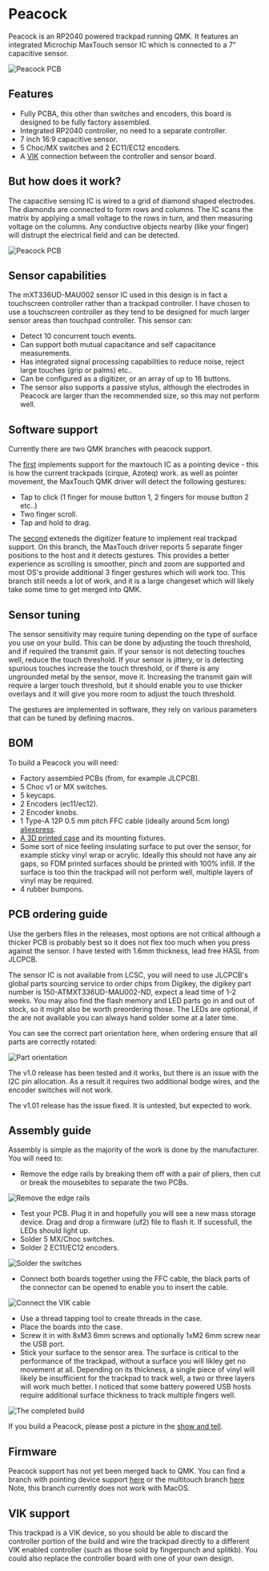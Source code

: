 # Peacock

Peacock is an RP2040 powered trackpad running QMK. It features an integrated Microchip MaxTouch sensor IC which is
connected to a 7" capacitive sensor.

![Peacock PCB](images/peacock.jpg)

## Features
- Fully PCBA, this other than switches and encoders, this board is designed to be fully factory assembled.
- Integrated RP2040 controller, no need to a separate controller.
- 7 inch 16:9 capacitive sensor.
- 5 Choc/MX switches and 2 EC11/EC12 encoders.
- A [VIK](https://github.com/sadekbaroudi/vik) connection between the controller and sensor board.

## But how does it work?
The capacitive sensing IC is wired to a grid of diamond shaped electrodes. The diamonds are connected to form rows and columns. The IC scans the matrix by
applying a small voltage to the rows in turn, and then measuring voltage on the columns. Any conductive objects nearby (like your finger) will distrupt the
electrical field and can be detected.

![Peacock PCB](images/trackpad-sensor.png)

## Sensor capabilities
The mXT336UD-MAU002 sensor IC used in this design is in fact a touchscreen controller rather than a trackpad controller. I have chosen to use a touchscreen
controller as they tend to be designed for much larger sensor areas than touchpad controller. This sensor can:
- Detect 10 concurrent touch events.
- Can support both mutual capacitance and self capacitance measurements.
- Has integrated signal processing capabilities to reduce noise, reject large touches (grip or palms) etc..
- Can be configured as a digitizer, or an array of up to 16 buttons.
- The sensor also supports a passive stylus, although the electrodes in Peacock are larger than the recommended size, so this may not perform well.

## Software support
Currently there are two QMK branches with peacock support.

The [first](https://github.com/george-norton/qmk_firmware/tree/peacock) implements support for the maxtouch IC as a pointing device - this is how the current
trackpads (cirque, Azoteq) work. as well as pointer movement,
the MaxTouch QMK driver will detect the following gestures:
- Tap to click (1 finger for mouse button 1, 2 fingers for mouse button 2 etc..)
- Two finger scroll.
- Tap and hold to drag.

The [second](https://github.com/george-norton/qmk_firmware/tree/multitouch_experiment) exteneds the digitizer feature to implement real trackpad support. On this
branch, the MaxTouch driver reports 5 separate finger positions to the host and it detects gestures. This provides a better experience as scrolling is smoother,
pinch and zoom are supported and most OS's provide additional 3 finger gestures which will work too. This branch still needs a lot of work, and it is a large changeset
which will likely take some time to get merged into QMK.

## Sensor tuning
The sensor sensitivity may require tuning depending on the type of surface you use on your build. This can be done by adjusting the touch threshold, and
if required the transmit gain. If your sensor is not detecting touches well, reduce the touch threshold. If your sensor is jittery, or is detecting spurious touches
increase the touch threshold, or if there is any ungrounded metal by the sensor, move it. Increasing the transmit gain will require a larger touch threshold, but it
should enable you to use thicker overlays and it will give you more room to adjust the touch threshold.

The gestures are implemented in software, they rely on various parameters that can be tuned by defining macros.

## BOM
To build a Peacock you will need:
- Factory assembled PCBs (from, for example JLCPCB).
- 5 Choc v1 or MX switches.
- 5 keycaps.
- 2 Encoders (ec11/ec12).
- 2 Encoder knobs.
- 1 Type-A 12P 0.5 mm pitch FFC cable (ideally around 5cm long) [aliexpress](https://www.aliexpress.com/item/1005004140412156.html).
- [A 3D printed case](case/) and its mounting fixtures.
- Some sort of nice feeling insulating surface to put over the sensor, for example sticky vinyl wrap or acrylic. Ideally this should not have any air gaps, so FDM printed surfaces should be printed with 100% infill. If the surface is too thin the trackpad will not perform well, multiple layers of vinyl may be required.
- 4 rubber bumpons.

## PCB ordering guide
Use the gerbers files in the releases, most options are not critical although a thicker PCB is probably best so it does not flex too much when you press against the sensor.
I have tested with 1.6mm thickness, lead free HASL from JLCPCB.

The sensor IC is not available from LCSC, you will need to use JLCPCB's global parts sourcing service to order chips from Digikey, the digikey part number is 150-ATMXT336UD-MAU002-ND, expect a lead time of 1-2 weeks. You may also find the flash memory and LED parts go in and out of stock, so it might also be worth preordering those. The LEDs are optional, if the are not available you can always hand solder some at a later time.

You can see the correct part orientation here, when ordering ensure that all parts are correctly rotated:

![Part orientation](images/part-orientation.jpg)

The v1.0 release has been tested and it works, but there is an issue with the I2C pin allocation. As a result it requires two additional bodge wires, and the encoder switches will not work.

The v1.01 release has the issue fixed. It is untested, but expected to work.

## Assembly guide

Assembly is simple as the majority of the work is done by the manufacturer. You will need to:

- Remove the edge rails by breaking them off with a pair of pliers, then cut or break the mousebites to separate the two PCBs.

![Remove the edge rails](images/remove-rails.jpg)

- Test your PCB. Plug it in and hopefully you will see a new mass storage device. Drag and drop a firmware (uf2) file to flash it. If sucessfull, the LEDs should light up.
- Solder 5 MX/Choc switches.
- Solder 2 EC11/EC12 encoders.

![Solder the switches](images/switches.jpg)

- Connect both boards together using the FFC cable, the black parts of the connector can be opened to enable you to insert the cable.

![Connect the VIK cable](images/vik.jpg)

- Use a thread tapping tool to create threads in the case.
- Place the boards into the case.
- Screw it in with 8xM3 6mm screws and optionally 1xM2 6mm screw near the USB port.
- Stick your surface to the sensor area. The surface is critical to the performance of the trackpad, without a surface you will likley get no movement at all. Depending on its thickness, a single piece of vinyl will likely be insufficient for the trackpad to track well, a two or three layers will work much better. I noticed that some battery powered USB hosts require additional surface thickness to track multiple fingers well.

![The completed build](images/complete.jpg)

If you build a Peacock, please post a picture in the [show and tell](https://github.com/george-norton/peacock/discussions/categories/show-and-tell).

## Firmware
Peacock support has not yet been merged back to QMK. You can find a branch with pointing device support [here](https://github.com/george-norton/qmk_firmware/tree/peacock) or the multitouch branch [here](https://github.com/george-norton/qmk_firmware/tree/multitouch_experiment) Note, this branch currently does not work with MacOS.

## VIK support
This trackpad is a VIK device, so you should be able to discard the controller portion of the build and wire the trackpad directly to a different VIK enabled controller (such as those sold by fingerpunch and splitkb). You could also replace the controller board with one of your own design.
